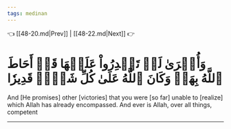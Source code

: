 ```yaml
---
tags: medinan
---
```


👈 [[48-20.md|Prev]] | [[48-22.md|Next]] 👉

# وَأُخۡرَىٰ لَمۡ تَقۡدِرُواْ عَلَيۡهَا قَدۡ أَحَاطَ ٱللَّهُ بِهَاۚ وَكَانَ ٱللَّهُ عَلَىٰ كُلِّ شَيۡءٖ قَدِيرٗا

And [He promises] other [victories] that you were [so far] unable to [realize] which Allah has already encompassed. And ever is Allah, over all things, competent

---

